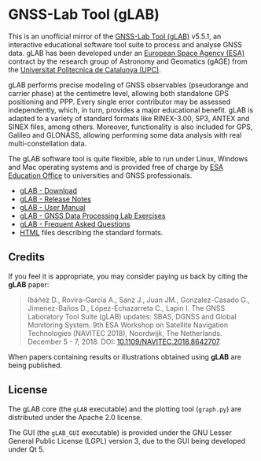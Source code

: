 GNSS-Lab Tool (gLAB)
====================

This is an unofficial mirror of the [GNSS-Lab Tool (gLAB)](https://gage.upc.edu/gLAB/) v5.5.1, an interactive educational software tool suite to process and analyse GNSS data. gLAB has been developed under an [European Space Agency (ESA)](https://www.esa.int/navigation) contract by the research group of Astronomy and Geomatics (gAGE) from the [Universitat Politecnica de Catalunya (UPC)](https://www.upc.edu/).

gLAB performs precise modeling of GNSS observables (pseudorange and carrier phase) at the centimetre level, allowing both standalone GPS positioning and PPP. Every single error contributor may be assessed independently, which, in turn, provides a major educational benefit. gLAB is adapted to a variety of standard formats like RINEX-3.00, SP3, ANTEX and SINEX files, among others. Moreover, functionality is also included for GPS, Galileo and GLONASS, allowing performing some data analysis with real multi-constellation data.

The gLAB software tool is quite flexible, able to run under Linux, Windows and Mac operating systems and is provided free of charge by [ESA Education Office](https://www.esa.int/education) to universities and GNSS professionals.

* [gLAB - Download](https://gage.upc.edu/glab-download)
* [gLAB - Release Notes](https://gage.upc.edu/glab-release-notes)
* [gLAB - User Manual](https://gage.upc.edu/sites/default/files/gLAB/gLAB_SUM.pdf)
* [gLAB - GNSS Data Processing Lab Exercises](https://gage.upc.edu/forum/gnss-data-processing-lab-exercises)
* [gLAB - Frequent Asked Questions](https://gage.upc.edu/glab-faq)
* [HTML](https://gage.upc.edu/gFD) files describing the standard formats.

Credits
-------

If you feel it is appropriate, you may consider paying us back by citing the **gLAB** paper:

> Ibáñez D., Rovira-García A., Sanz J., Juan JM., Gonzalez-Casado G., Jimenez-Baños D., López-Echazarreta C., Lapin I. The GNSS Laboratory Tool Suite (gLAB) updates: SBAS, DGNSS and Global Monitoring System. 9th ESA Workshop on Satellite Navigation Technologies (NAVITEC 2018), Noordwijk, The Netherlands. December 5 - 7, 2018. DOI: [10.1109/NAVITEC.2018.8642707](https://doi.org/10.1109/NAVITEC.2018.8642707).

When papers containing results or illustrations obtained using **gLAB** are being published.

License
-------

The gLAB core (the `gLAB` executable) and the plotting tool (`graph.py`) are distributed under the Apache 2.0 license.

The GUI (the `gLAB_GUI` executable) is provided under the GNU Lesser General Public License (LGPL) version 3, due to the GUI being developed under Qt 5.
